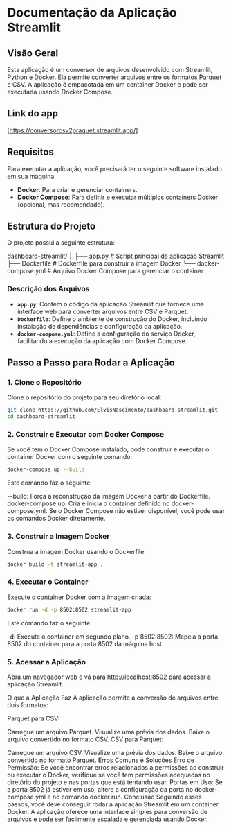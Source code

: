 # Documentação da Aplicação Streamlit

## Visão Geral

Esta aplicação é um conversor de arquivos desenvolvido com Streamlit, Python e Docker. Ela permite converter arquivos entre os formatos Parquet e CSV. A aplicação é empacotada em um container Docker e pode ser executada usando Docker Compose.

## Link do app
[https://conversorcsv2praquet.streamlit.app/]
## Requisitos

Para executar a aplicação, você precisará ter o seguinte software instalado em sua máquina:

- **Docker**: Para criar e gerenciar containers.
- **Docker Compose**: Para definir e executar múltiplos containers Docker (opcional, mas recomendado).

## Estrutura do Projeto

O projeto possui a seguinte estrutura:

dashboard-streamlit/
│
├── app.py # Script principal da aplicação Streamlit
├── Dockerfile # Dockerfile para construir a imagem Docker
└── docker-compose.yml # Arquivo Docker Compose para gerenciar o container


### Descrição dos Arquivos

- **`app.py`**: Contém o código da aplicação Streamlit que fornece uma interface web para converter arquivos entre CSV e Parquet.
- **`Dockerfile`**: Define o ambiente de construção do Docker, incluindo instalação de dependências e configuração da aplicação.
- **`docker-compose.yml`**: Define a configuração do serviço Docker, facilitando a execução da aplicação com Docker Compose.

## Passo a Passo para Rodar a Aplicação

### 1. Clone o Repositório

Clone o repositório do projeto para seu diretório local:

```bash
git clone https://github.com/ElvisNascimento/dashboard-streamlit.git
cd dashboard-streamlit
```


### 2. Construir e Executar com Docker Compose
Se você tem o Docker Compose instalado, pode construir e executar o container Docker com o seguinte comando:

```bash
docker-compose up --build
```

Este comando faz o seguinte:

--build: Força a reconstrução da imagem Docker a partir do Dockerfile.
docker-compose up: Cria e inicia o container definido no docker-compose.yml.
Se o Docker Compose não estiver disponível, você pode usar os comandos Docker diretamente.

### 3. Construir a Imagem Docker
Construa a imagem Docker usando o Dockerfile:

```bash
docker build -t streamlit-app .
```

### 4. Executar o Container
Execute o container Docker com a imagem criada:


```bash
docker run -d -p 8502:8502 streamlit-app
```

Este comando faz o seguinte:

-d: Executa o container em segundo plano.
-p 8502:8502: Mapeia a porta 8502 do container para a porta 8502 da máquina host.


### 5. Acessar a Aplicação
Abra um navegador web e vá para http://localhost:8502 para acessar a aplicação Streamlit.

O que a Aplicação Faz
A aplicação permite a conversão de arquivos entre dois formatos:

Parquet para CSV:

Carregue um arquivo Parquet.
Visualize uma prévia dos dados.
Baixe o arquivo convertido no formato CSV.
CSV para Parquet:

Carregue um arquivo CSV.
Visualize uma prévia dos dados.
Baixe o arquivo convertido no formato Parquet.
Erros Comuns e Soluções
Erro de Permissão: Se você encontrar erros relacionados a permissões ao construir ou executar o Docker, verifique se você tem permissões adequadas no diretório do projeto e nas portas que está tentando usar.
Portas em Uso: Se a porta 8502 já estiver em uso, altere a configuração da porta no docker-compose.yml e no comando docker run.
Conclusão
Seguindo esses passos, você deve conseguir rodar a aplicação Streamlit em um container Docker. A aplicação oferece uma interface simples para conversão de arquivos e pode ser facilmente escalada e gerenciada usando Docker.

